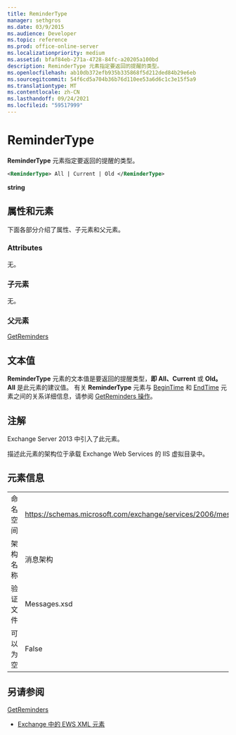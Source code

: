 ```yaml
---
title: ReminderType
manager: sethgros
ms.date: 03/9/2015
ms.audience: Developer
ms.topic: reference
ms.prod: office-online-server
ms.localizationpriority: medium
ms.assetid: bfaf84eb-271a-4728-84fc-a20205a100bd
description: ReminderType 元素指定要返回的提醒的类型。
ms.openlocfilehash: ab10db372efb935b335868f5d212ded84b29e6eb
ms.sourcegitcommit: 54f6cd5a704b36b76d110ee53a6d6c1c3e15f5a9
ms.translationtype: MT
ms.contentlocale: zh-CN
ms.lasthandoff: 09/24/2021
ms.locfileid: "59517999"
---
```

# <a name="remindertype"></a>ReminderType

**ReminderType** 元素指定要返回的提醒的类型。 
  
```XML
<ReminderType> All | Current | Old </ReminderType>
```

 **string**
## <a name="attributes-and-elements"></a>属性和元素

下面各部分介绍了属性、子元素和父元素。
  
### <a name="attributes"></a>Attributes

无。
  
### <a name="child-elements"></a>子元素

无。
  
### <a name="parent-elements"></a>父元素

[GetReminders](getreminders.md)
  
## <a name="text-value"></a>文本值

**ReminderType** 元素的文本值是要返回的提醒类型，**即 All、Current** 或 **Old。** **All** 是此元素的建议值。 有关 **ReminderType** 元素与 [BeginTime](begintime.md) 和 [EndTime](endtime-remindermessagedatatype.md) 元素之间的关系详细信息，请参阅 [GetReminders 操作](getreminders-operation.md)。
  
## <a name="remarks"></a>注解

Exchange Server 2013 中引入了此元素。
  
描述此元素的架构位于承载 Exchange Web Services 的 IIS 虚拟目录中。
  
## <a name="element-information"></a>元素信息

|||
|:-----|:-----|
|命名空间  <br/> |https://schemas.microsoft.com/exchange/services/2006/messages  <br/> |
|架构名称  <br/> |消息架构  <br/> |
|验证文件  <br/> |Messages.xsd  <br/> |
|可以为空  <br/> |False  <br/> |
   
## <a name="see-also"></a>另请参阅



[GetReminders](getreminders.md)


- [Exchange 中的 EWS XML 元素](ews-xml-elements-in-exchange.md)

